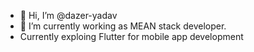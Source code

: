 - 👋 Hi, I’m @dazer-yadav
- 🌱 I’m currently working as MEAN stack developer.
- Currently exploing Flutter for mobile app development

<!---
dazer-yadav/dazer-yadav is a ✨ special ✨ repository because its `README.md` (this file) appears on your GitHub profile.
You can click the Preview link to take a look at your changes.
--->
